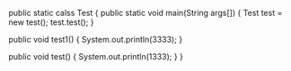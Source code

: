 public static calss Test {
  public static void main(String args[]) {
    Test test = new test();
    test.test();
  }
  
  public void test1() {
    System.out.println(3333);
  }
  
  public void test() {
    System.out.println(1333);
  }
}

